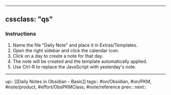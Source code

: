 
---
cssclass: "qs"
---
### Instructions

1. Name the file "Daily Note" and place it in Extras/Templates.
2. Open the right sidebar and click the calendar icon.
3. Click on a day to create a note for that day.
4. The note will be created and the template automatically applied.
5. Use Ctrl-R to replace the JavaScript with yesterday's note.

---

up:: [[Daily Notes in Obsidian - Basic]]
tags:: #on/Obsidian, #on/PKM, #note/product, #effort/ObsPKMClass, #note/reference
prev:: 
next:: 